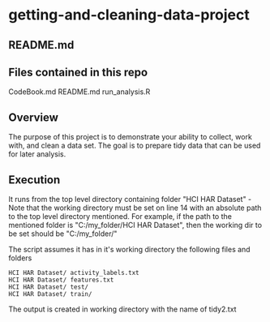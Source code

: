 # getting-and-cleaning-data-project
## README.md

## Files contained in this repo
CodeBook.md
README.md
run_analysis.R

## Overview
The purpose of this project is to demonstrate your ability to collect, work with, and clean a data set. The goal is to prepare tidy data that can be used for later analysis. 

## Execution
It runs from the top level directory containing folder "HCI HAR Dataset" - Note that the working directory must be set on line 14 with an absolute path to the top level directory mentioned. For example, if the path to the mentioned folder is "C:/my_folder/HCI HAR Dataset", then the working dir to be set should be "C:/my_folder/"

The script assumes it has in it's working directory the following files and folders

    HCI HAR Dataset/ activity_labels.txt
    HCI HAR Dataset/ features.txt
    HCI HAR Dataset/ test/
    HCI HAR Dataset/ train/

The output is created in working directory with the name of tidy2.txt